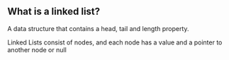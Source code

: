 ## What is a linked list?

A data structure that contains a head, tail and length property.

Linked Lists consist of nodes, and each node has a value and a pointer to another node or null